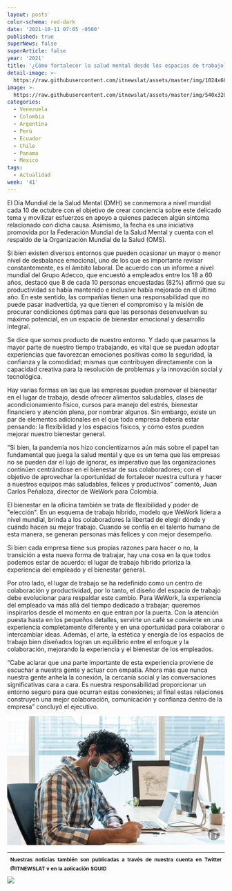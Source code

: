 ```yaml
---
layout: posts
color-schema: red-dark
date: '2021-10-11 07:05 -0500'
published: true
superNews: false
superArticle: false
year: '2021'
title: '¿Cómo fortalecer la salud mental desde los espacios de trabajo? '
detail-image: >-
  https://raw.githubusercontent.com/itnewslat/assets/master/img/1024x680/trabajador-mascarilla-g.jpg
image: >-
  https://raw.githubusercontent.com/itnewslat/assets/master/img/540x320/trabajador-mascarilla-p.jpg
categories:
  - Venezuela
  - Colombia
  - Argentina
  - Perú
  - Ecuador
  - Chile
  - Panama
  - Mexico
tags:
  - Actualidad
week: '41'
---
```

El Día Mundial de la Salud Mental (DMH) se conmemora a nivel mundial cada 10 de octubre con el objetivo de crear conciencia sobre este delicado tema y movilizar esfuerzos en apoyo a quienes padecen algún síntoma relacionado con dicha causa. Asimismo, la fecha es una iniciativa promovida por la Federación Mundial de la Salud Mental y cuenta con el respaldo de la Organización Mundial de la Salud (OMS).  
 
Si bien existen diversos entornos que pueden ocasionar un mayor o menor nivel de desbalance emocional, uno de los que es importante revisar constantemente, es el ámbito laboral. De acuerdo con un informe a nivel mundial del Grupo Adecco, que encuestó a empleados entre los 18 a 60 años, destacó que 8 de cada 10 personas encuestadas (82%) afirmó que su productividad se había mantenido e inclusive había mejorado en el último año. En este sentido, las compañías tienen una responsabilidad que no puede pasar inadvertida, ya que tienen el compromiso y la misión de procurar condiciones óptimas para que las personas desenvuelvan su máximo potencial, en un espacio de bienestar emocional y desarrollo integral. 
 
Se dice que somos producto de nuestro entorno. Y dado que pasamos la mayor parte de nuestro tiempo trabajando, es vital que se puedan adoptar experiencias que favorezcan emociones positivas como la seguridad, la confianza y la comodidad; mismas que contribuyen directamente con la capacidad creativa para la resolución de problemas y la innovación social y tecnológica. 

Hay varias formas en las que las empresas pueden promover el bienestar en el lugar de trabajo, desde ofrecer alimentos saludables, clases de acondicionamiento físico, cursos para manejo del estrés, bienestar financiero y atención plena, por nombrar algunos. Sin embargo, existe un par de elementos adicionales en el que toda empresa debería estar pensando: la flexibilidad y los espacios físicos, y cómo estos pueden mejorar nuestro bienestar general. 

“Si bien, la pandemia nos hizo concientizarnos aún más sobre el papel tan fundamental que juega la salud mental y que es un tema que las empresas no se pueden dar el lujo de ignorar, es imperativo que las organizaciones continúen centrándose en el bienestar de sus colaboradores; con el objetivo de aprovechar la oportunidad de fortalecer nuestra cultura y hacer a nuestros equipos más saludables, felices y productivos” comentó, Juan Carlos Peñaloza, director de WeWork para Colombia.  

El bienestar en la oficina también se trata de flexibilidad y poder de "elección". En un esquema de trabajo híbrido, modelo que WeWork lidera a nivel mundial, brinda a los colaboradores la libertad de elegir dónde y cuándo hacen su mejor trabajo. Cuando se confía en el talento humano de esta manera, se generan personas más felices y con mejor desempeño.  

Si bien cada empresa tiene sus propias razones para hacer o no, la transición a esta nueva forma de trabajar, hay una cosa en la que todos podemos estar de acuerdo: el lugar de trabajo híbrido prioriza la experiencia del empleado y el bienestar general.  

Por otro lado, el lugar de trabajo se ha redefinido como un centro de colaboración y productividad, por lo tanto, el diseño del espacio de trabajo debe evolucionar para respaldar este cambio. Para WeWork, la experiencia del empleado va más allá del tiempo dedicado a trabajar; queremos inspirarlos desde el momento en que entran por la puerta. Con la atención puesta hasta en los pequeños detalles, servirte un café se convierte en una experiencia completamente diferente y en una oportunidad para colaborar o intercambiar ideas. Además, el arte, la estética y energía de los espacios de trabajo bien diseñados logran un equilibrio entre el enfoque y la colaboración, mejorando la experiencia y el bienestar de los empleados.  

“Cabe aclarar que una parte importante de esta experiencia proviene de escuchar a nuestra gente y actuar con empatía. Ahora más que nunca nuestra gente anhela la conexión, la cercanía social y las conversaciones significativas cara a cara. Es nuestra responsabilidad proporcionar un entorno seguro para que ocurran estas conexiones; al final estas relaciones construyen una mejor colaboración, comunicación y confianza dentro de la empresa” concluyó el ejecutivo. 

![](https://raw.githubusercontent.com/itnewslat/assets/master/img/540x320/trabajador-mascarilla-p.jpg)

<table style="height: 42px;" width="569">
<tbody>
<tr>
<td style="text-align: justify;"><sub><strong>Nuestras noticias también son publicadas a través de nuestra cuenta en Twitter <a href="https://twitter.com/itnewslat?lang=es">@ITNEWSLAT</a> y en la aplicación <a href="https://squidapp.co/en/">SQUID</a></strong></sub></td>
</tr>
</tbody>
</table>

<img src="https://tracker.metricool.com/c3po.jpg?hash=56f88a41e39ab42c063cc51676587a04"/>